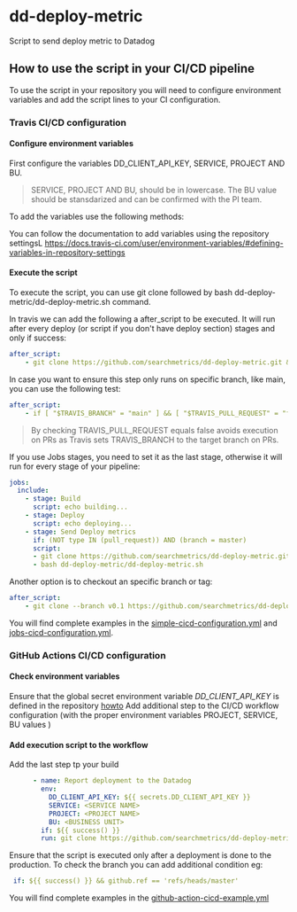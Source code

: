 # dd-deploy-metric
Script to send deploy metric to Datadog
## How to use the script in your CI/CD pipeline
To use the script in your repository you will need to configure environment variables and add the script lines to your CI configuration.

### Travis CI/CD configuration 

#### Configure environment variables
First configure the variables DD_CLIENT_API_KEY, SERVICE, PROJECT AND BU. 
> SERVICE, PROJECT AND BU, should be in lowercase. The BU value should be stansdarized and can be confirmed with the PI team. 

To add the variables use the following methods:

You can follow the documentation to add variables using the repository settingsL
https://docs.travis-ci.com/user/environment-variables/#defining-variables-in-repository-settings

#### Execute the script
To execute the script, you can use git clone followed by bash dd-deploy-metric/dd-deploy-metric.sh command.

In travis we can add the following a after_script to be executed. It will run after every deploy (or script if you don't have deploy section) stages and only if success:
```yaml
after_script:
    - git clone https://github.com/searchmetrics/dd-deploy-metric.git && bash dd-deploy-metric/dd-deploy-metric.sh
```
In case you want to ensure this step only runs on specific branch, like main, you can use the following test:
```yaml
after_script:
    - if [ "$TRAVIS_BRANCH" = "main" ] && [ "$TRAVIS_PULL_REQUEST" = "false" ]; then git clone https://github.com/searchmetrics/dd-deploy-metric.git ; bash dd-deploy-metric/dd-deploy-metric.sh; fi
```
> By checking TRAVIS_PULL_REQUEST equals false avoids execution on PRs as Travis sets TRAVIS_BRANCH to the target branch on PRs.

If you use Jobs stages, you need to set it as the last stage, otherwise it will run for every stage of your pipeline:
```yaml
jobs:
  include:
    - stage: Build
      script: echo building...
    - stage: Deploy
      script: echo deploying...
    - stage: Send Deploy metrics
      if: (NOT type IN (pull_request)) AND (branch = master)
      script:
      - git clone https://github.com/searchmetrics/dd-deploy-metric.git
      - bash dd-deploy-metric/dd-deploy-metric.sh
```

Another option is to checkout an specific branch or tag:
```yaml
after_script:
    - git clone --branch v0.1 https://github.com/searchmetrics/dd-deploy-metric.git && bash dd-deploy-metric/dd-deploy-metric.sh
```

You will find complete examples in the [simple-cicd-configuration.yml](simple-cicd-configuration.yml) and [jobs-cicd-configuration.yml](jobs-cicd-configuration.yml).

### GitHub Actions CI/CD configuration

#### Check environment variables
Ensure that the global secret environment variable *DD_CLIENT_API_KEY* is defined in the repository [howto](https://docs.github.com/en/free-pro-team@latest/actions/reference/encrypted-secrets) 
Add additional step to the CI/CD workflow configuration (with the proper environment variables PROJECT, SERVICE, BU values )

#### Add execution script to the workflow

Add the last step tp your build
```yaml
      - name: Report deployment to the Datadog
        env:
          DD_CLIENT_API_KEY: ${{ secrets.DD_CLIENT_API_KEY }}
          SERVICE: <SERVICE NAME>
          PROJECT: <PROJECT NAME>
          BU: <BUSINESS UNIT>
        if: ${{ success() }}
        run: git clone https://github.com/searchmetrics/dd-deploy-metric.git && bash dd-deploy-metric/dd-deploy-metric.sh
```
Ensure that the script is executed only after a deployment is done to the production.
To check the branch you can add additional condition eg:
```yaml
 if: ${{ success() }} && github.ref == 'refs/heads/master' 
```

You will find complete examples in the [github-action-cicd-example.yml](github-action-cicd-example.yml)
